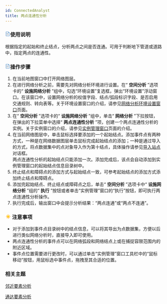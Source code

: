 ```yaml
---
id: ConnectedAnalyst
title: 两点连通性分析
---
```

### ![](../img/read.gif)使用说明

根据指定的起始和终止结点，分析两点之间是否连通。可用于判断地下管道或道路中，指定两点的连通性。

### ![](../img/read.gif)操作步骤

1. 在当前地图窗口中打开网络图层。
2. 在进行网络分析之前，需要先对网络分析环境进行设置。在“ **空间分析** ”选项卡的“ **设施网络分析** ”组中，勾选“环境设置”复选框，弹出“环境设置”浮动窗口。在该窗口中，设置网络分析的权值字段、结点/弧段标识字段、是否启用交通规则、转向表等。关于环境设置窗口的介绍，请参见[网络分析环境设置窗口](NetAnalystEnvironmentWIN)页面。
3. 在“ **空间分析** ”选项卡的“ **设施网络分析** ”组中，单击“ **网络分析** ”下拉按钮，在弹出的下拉菜单中选择“ **两点连通性分析** ”项，创建一个两点连通性分析的实例。关于实例窗口的介绍，请参见[实例管理窗口](InstanceWIN)页面的介绍。
4. 在当前网络图层中，单击鼠标选择要添加的一个起始结点。添加事件点有两种方式，一种是在网络数据图层单击鼠标完成起始结点的添加；一种是通过导入的方式，将点数据集中的点对象导入作为第十结点，具体操作请参见[导入站点](ImportLocations)对话框。 <br/>两点连通性分析的起始结点只能添加一次。添加完成后，该点会自动添加到实例管理窗口的起始结点信息目录树中。
5. 终止结点和障碍点的添加方式与起始结点一致，可参考起始结点的添加方式添加终止结点和障碍点。
6. 添加完起始结点、终止结点或障碍点之后，单击“ **空间分析** ”选项卡中“ **设施网络分析** ”组的“ **执行** ”按钮或者单击“实例管理”窗口的“执行”按钮，即可执行两点连通性分析操作。
7. 执行完成后，输出窗口中会提示分析结果：“两点连通”或“两点不连通”。

### ![](../img/note.png)注意事项

* 对于添加到事件点目录树中的结点信息，可以将其导出为点数据集，方便以后进行类似网络分析时，直接导入即可使用。
* 两点连通性分析的事件点可以在网络弧段和网络结点上或在捕捉容限范围内的附近区域。
* 事件点位置需要进行更改时，可以通过单击“实例管理”窗口工具栏中的“鼠标移动”按钮，用鼠标选中事件点，拖拽至其合适的位置。

### 相关主题

 [邻近要素分析](AdjoinAnalyst)

 [通达要素分析](AccessibilityAnalyst)
